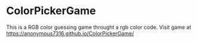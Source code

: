 # ColorPickerGame
This is a RGB color guessing game throught a rgb color code.
Visit game at https://anonymous7316.github.io/ColorPickerGame/
